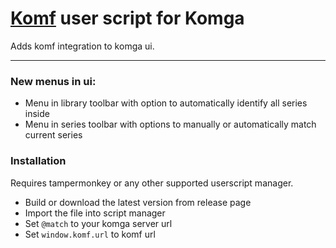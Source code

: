 # [Komf](https://github.com/Snd-R/komf) user script for Komga

Adds komf integration to komga ui.

---

### New menus in ui:

- Menu in library toolbar with option to automatically identify all series inside
- Menu in series toolbar with options to manually or automatically match current series

### Installation

Requires tampermonkey or any other supported userscript manager.

- Build or download the latest version from release page
- Import the file into script manager
- Set `@match`  to your komga server url
- Set `window.komf.url` to komf url
